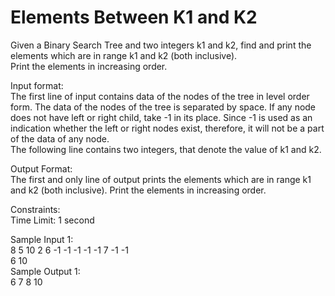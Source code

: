 # Elements Between K1 and K2




Given a Binary Search Tree and two integers k1 and k2, find and print the elements which are in range k1 and k2 (both inclusive).               
Print the elements in increasing order.              

Input format:             
The first line of input contains data of the nodes of the tree in level order form. The data of the nodes of the tree is separated by space. If any node does not have left or right child, take -1 in its place. Since -1 is used as an indication whether the left or right nodes exist, therefore, it will not be a part of the data of any node.                    
The following line contains two integers, that denote the value of k1 and k2.                    

Output Format:              
The first and only line of output prints the elements which are in range k1 and k2 (both inclusive). Print the elements in increasing order.                       

Constraints:                  
Time Limit: 1 second             

Sample Input 1:                                
8 5 10 2 6 -1 -1 -1 -1 -1 7 -1 -1                
6 10                 
Sample Output 1:             
6 7 8 10                       

